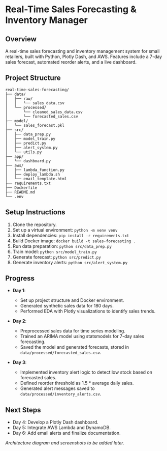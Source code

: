 # Real-Time Sales Forecasting & Inventory Manager

## Overview
A real-time sales forecasting and inventory management system for small retailers, built with Python, Plotly Dash, and AWS. Features include a 7-day sales forecast, automated reorder alerts, and a live dashboard.

## Project Structure
```
real-time-sales-forecasting/
├── data/
│   ├── raw/
│   │   └── sales_data.csv
│   └── processed/
│       └── cleaned_sales_data.csv
│       └── forecasted_sales.csv
├── model/
│   └── sales_forecast.pkl
├── src/
│   ├── data_prep.py
│   ├── model_train.py
│   ├── predict.py
│   ├── alert_system.py
│   └── utils.py
├── app/
│   └── dashboard.py
├── aws/
│   ├── lambda_function.py
│   ├── deploy_lambda.sh
│   └── email_template.html
├── requirements.txt
├── Dockerfile
├── README.md
└── .env
```

## Setup Instructions
1. Clone the repository.
2. Set up a virtual environment: `python -m venv venv`
3. Install dependencies: `pip install -r requirements.txt`
4. Build Docker image: `docker build -t sales-forecasting .`
5. Run data preparation: `python src/data_prep.py`
6. Train model: `python src/model_train.py`
7. Generate forecast: `python src/predict.py`
8. Generate inventory alerts: `python src/alert_system.py`

## Progress
- **Day 1**:
  - Set up project structure and Docker environment.
  - Generated synthetic sales data for 180 days.
  - Performed EDA with Plotly visualizations to identify sales trends.
- **Day 2**:
  - Preprocessed sales data for time series modeling.
  - Trained an ARIMA model using statsmodels for 7-day sales forecasting.
  - Saved the model and generated forecasts, stored in `data/processed/forecasted_sales.csv`.

- **Day 3**:
  - Implemented inventory alert logic to detect low stock based on forecasted sales.
  - Defined reorder threshold as 1.5 * average daily sales.
  - Generated alert messages saved to `data/processed/inventory_alerts.csv`.


## Next Steps
- Day 4: Develop a Plotly Dash dashboard.
- Day 5: Integrate AWS Lambda and DynamoDB.
- Day 6: Add email alerts and finalize documentation.

*Architecture diagram and screenshots to be added later.*